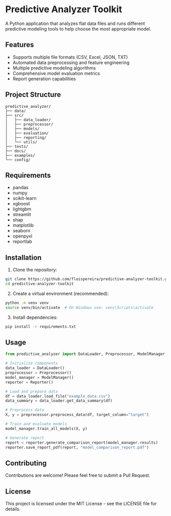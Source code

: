 # Predictive Analyzer Toolkit

A Python application that analyzes flat data files and runs different predictive modeling tools to help choose the most appropriate model.

## Features

- Supports multiple file formats (CSV, Excel, JSON, TXT)
- Automated data preprocessing and feature engineering
- Multiple predictive modeling algorithms
- Comprehensive model evaluation metrics
- Report generation capabilities

## Project Structure

```
predictive_analyzer/
├── data/
├── src/
│   ├── data_loader/
│   ├── preprocessor/
│   ├── models/
│   ├── evaluation/
│   ├── reporting/
│   └── utils/
├── tests/
├── docs/
├── examples/
└── config/
```

## Requirements

- pandas
- numpy
- scikit-learn
- xgboost
- lightgbm
- streamlit
- shap
- matplotlib
- seaborn
- openpyxl
- reportlab

## Installation

1. Clone the repository:
```bash
git clone https://github.com/fluispereira/predictive-analyzer-toolkit.git
cd predictive-analyzer-toolkit
```

2. Create a virtual environment (recommended):
```bash
python -m venv venv
source venv/bin/activate  # On Windows use: venv\Scripts\activate
```

3. Install dependencies:
```bash
pip install -r requirements.txt
```

## Usage

```python
from predictive_analyzer import DataLoader, Preprocessor, ModelManager, Reporter

# Initialize components
data_loader = DataLoader()
preprocessor = Preprocessor()
model_manager = ModelManager()
reporter = Reporter()

# Load and prepare data
df = data_loader.load_file("example_data.csv")
data_summary = data_loader.get_data_summary(df)

# Preprocess data
X, y = preprocessor.preprocess_data(df, target_column="target")

# Train and evaluate models
model_manager.train_all_models(X, y)

# Generate report
report = reporter.generate_comparison_report(model_manager.results)
reporter.save_report_pdf(report, "model_comparison_report.pdf")
```

## Contributing

Contributions are welcome! Please feel free to submit a Pull Request.

## License

This project is licensed under the MIT License - see the LICENSE file for details.